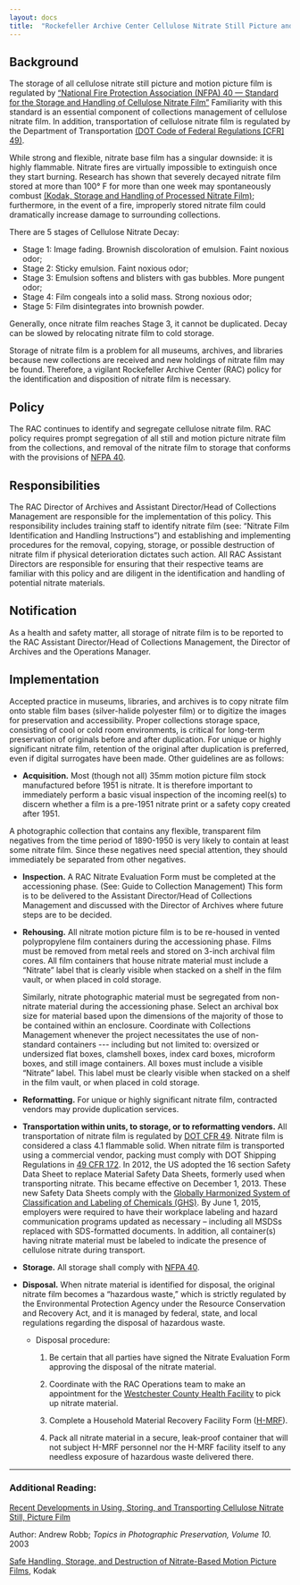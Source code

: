 ```yaml
---
layout: docs
title:  "Rockefeller Archive Center Cellulose Nitrate Still Picture and Motion Picture Film Policy"
---
```


## Background

The storage of all cellulose nitrate still picture and motion picture film is regulated by [“National Fire Protection Association (NFPA) 40 — Standard for the Storage and Handling of Cellulose Nitrate Film”](http://hamyarenergy.com/static/fckimages/files/NFPA/Hamyar%20Energy%20NFPA%2040%20-%202007.pdf)  Familiarity with this standard is an essential component of collections management of cellulose nitrate film. In addition, transportation of cellulose nitrate film is regulated by the Department of Transportation [(DOT Code of Federal Regulations [CFR] 49)](https://hazmatonline.phmsa.dot.gov/services/publication_documents/howtouse0507.pdf).

While strong and flexible, nitrate base film has a singular downside: it is highly flammable. Nitrate fires are virtually impossible to extinguish once they start burning. Research has shown that severely decayed nitrate film stored at more than 100° F for more than one week may spontaneously combust [(Kodak, Storage and Handling of Processed Nitrate Film)](https://www.kodak.com/motion/support/technical_information/storage/storage_and_handing_of_processed_nitrate_film/default.htm#disp); furthermore, in the event of a fire, improperly stored nitrate film could dramatically increase damage to surrounding collections.

There are 5 stages of Cellulose Nitrate Decay:
* Stage 1: Image fading. Brownish discoloration of emulsion. Faint noxious odor;
* Stage 2: Sticky emulsion. Faint noxious odor;
* Stage 3: Emulsion softens and blisters with gas bubbles. More pungent odor;
* Stage 4: Film congeals into a solid mass. Strong noxious odor;
* Stage 5: Film disintegrates into brownish powder.

Generally, once nitrate film reaches Stage 3, it cannot be duplicated. Decay can be slowed by relocating nitrate film to cold storage.

Storage of nitrate film is a problem for all museums, archives, and libraries because new collections are received and new holdings of nitrate film may be found. Therefore, a vigilant Rockefeller Archive Center (RAC) policy for the identification and disposition of nitrate film is necessary.

## Policy
The RAC continues to identify and segregate cellulose nitrate film. RAC policy requires prompt segregation of all still and motion picture nitrate film from the collections, and removal of the nitrate film to storage that conforms with the provisions of [NFPA 40](http://hamyarenergy.com/static/fckimages/files/NFPA/Hamyar%20Energy%20NFPA%2040%20-%202007.pdf).

## Responsibilities
The RAC Director of Archives and Assistant Director/Head of Collections Management are responsible for the implementation of this policy. This responsibility includes training staff to identify nitrate film (see: “Nitrate Film Identification and Handling Instructions”) and establishing and implementing procedures for the removal, copying, storage, or possible destruction of nitrate film if physical deterioration dictates such action. All RAC Assistant Directors are responsible for ensuring that their respective teams are familiar with this policy and are diligent in the identification and handling of potential nitrate materials.

## Notification
As a health and safety matter, all storage of nitrate film is to be reported to the RAC Assistant Director/Head of Collections Management, the Director of Archives and the Operations Manager.

## Implementation
Accepted practice in museums, libraries, and archives is to copy nitrate film onto stable film bases (silver-halide polyester film) or to digitize the images for preservation and accessibility. Proper collections storage space, consisting of cool or cold room environments, is critical for long-term preservation of originals before and after duplication. For unique or highly significant nitrate film, retention of the original after duplication is preferred, even if digital surrogates have been made. Other guidelines are as follows:

* **Acquisition.** Most (though not all) 35mm motion picture film stock manufactured before 1951 is nitrate. It is therefore important to immediately perform a basic visual inspection of the incoming reel(s) to discern whether a film is a pre-1951 nitrate print or a safety copy created after 1951.

A photographic collection that contains any flexible, transparent film negatives from the time period of 1890-1950 is very likely to contain at least some nitrate film. Since these negatives need special attention, they should immediately be separated from other negatives. 

* **Inspection.** A RAC Nitrate Evaluation Form must be completed at the accessioning phase. (See: Guide to Collection Management) This form is to be delivered to the Assistant Director/Head of Collections Management and discussed with the Director of Archives where future steps are to be decided.

* **Rehousing.** All nitrate motion picture film is to be re-housed in vented polypropylene film containers during the accessioning phase.  Films must be removed from metal reels and stored on 3-inch archival film cores. All film containers that house nitrate material must include a “Nitrate” label that is clearly visible when stacked on a shelf in the film vault, or when placed in cold storage.

	Similarly, nitrate photographic material must be segregated from non-nitrate material during the accessioning phase. Select an archival box size for material based upon the dimensions of the majority of those to be contained within an enclosure. Coordinate with Collections Management whenever the project necessitates the use of non-standard containers --- including but not limited to: oversized or undersized flat boxes, clamshell boxes, index card boxes, microform boxes, and still image containers. All boxes must include a visible “Nitrate” label. This label must be clearly visible when stacked on a shelf in the film vault, or when placed in cold storage.

* **Reformatting.** For unique or highly significant nitrate film, contracted vendors may provide duplication services.

* **Transportation within units, to storage, or to reformatting vendors.** All transportation of nitrate film is regulated by [DOT CFR 49](https://www.transportation.gov/odapc/part40). Nitrate film is considered a class 4.1 flammable solid. When nitrate film is transported using a commercial vendor, packing must comply with DOT Shipping Regulations in [49 CFR 172](https://www.fmcsa.dot.gov/regulations/hazardous-materials/how-comply-federal-hazardous-materials-regulations). In 2012, the US adopted the 16 section Safety Data Sheet to replace Material Safety Data Sheets, formerly used when transporting nitrate. This became effective on December 1, 2013. These new Safety Data Sheets comply with the [Globally Harmonized System of Classification and Labeling of Chemicals (GHS)](https://www.osha.gov/dsg/hazcom/ghsguideoct05.pdf). By June 1, 2015, employers were required to have their workplace labeling and hazard communication programs updated as necessary – including all MSDSs replaced with SDS-formatted documents. In addition, all container(s) having nitrate material must be labeled to indicate the presence of cellulose nitrate during transport.

* **Storage.** All storage shall comply with [NFPA 40](http://hamyarenergy.com/static/fckimages/files/NFPA/Hamyar%20Energy%20NFPA%2040%20-%202007.pdf).

* **Disposal.** When nitrate material is identified for disposal, the original nitrate film becomes a “hazardous waste,” which is strictly regulated by the Environmental Protection Agency under the Resource Conservation and Recovery Act, and it is managed by federal, state, and local regulations regarding the disposal of hazardous waste.
	* Disposal procedure:
		1. Be certain that all parties have signed the Nitrate Evaluation Form approving the disposal of the nitrate material.

		2. Coordinate with the RAC Operations team to make an appointment for the [Westchester County Health Facility](http://environment.westchestergov.com/facilities/h-mrf) to pick up nitrate material.

		3. Complete a Household Material Recovery Facility Form ([H-MRF](http://environment.westchestergov.com/images/stories/pdfs/CESQG_form.pdf)).

		4. Pack all nitrate material in a secure, leak-proof container that will not subject H-MRF personnel nor the H-MRF facility itself to any needless exposure of hazardous waste delivered there.

___

### Additional Reading:

[Recent Developments in Using, Storing, and Transporting Cellulose Nitrate Still, Picture Film](http://resources.conservation-us.org/pmgtopics/2003-volume-ten/10_11_Robb.pdf)

Author: Andrew Robb; _Topics in Photographic Preservation, Volume 10._ 2003

[Safe Handling, Storage, and Destruction of Nitrate-Based Motion Picture Films](https://www.bundesarchiv.de/imperia/md/content/abteilungen/abtfa/filmtechnik_konservierung_restaurierung/6.pdf), Kodak
